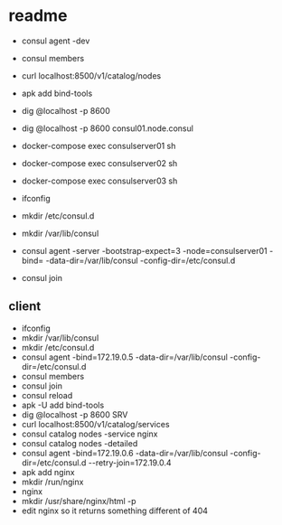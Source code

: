 # readme

* consul agent -dev
* consul members
* curl localhost:8500/v1/catalog/nodes
* apk add bind-tools
* dig @localhost -p 8600
* dig @localhost -p 8600 consul01.node.consul

* docker-compose exec consulserver01 sh
* docker-compose exec consulserver02 sh
* docker-compose exec consulserver03 sh

* ifconfig
* mkdir /etc/consul.d
* mkdir /var/lib/consul
* consul agent -server -bootstrap-expect=3 -node=consulserver01 -bind=<IP> -data-dir=/var/lib/consul -config-dir=/etc/consul.d
* consul join <IP>


## client

* ifconfig
* mkdir /var/lib/consul
* mkdir /etc/consul.d
* consul agent -bind=172.19.0.5 -data-dir=/var/lib/consul -config-dir=/etc/consul.d
* consul members
* consul join <IP>
* consul reload
* apk -U add bind-tools
* dig @localhost -p 8600 SRV
* curl localhost:8500/v1/catalog/services
* consul catalog nodes -service nginx
* consul catalog nodes -detailed
* consul agent -bind=172.19.0.6 -data-dir=/var/lib/consul -config-dir=/etc/consul.d --retry-join=172.19.0.4
* apk add nginx
* mkdir /run/nginx
* nginx
* mkdir /usr/share/nginx/html -p
* edit nginx so it returns something different of 404
